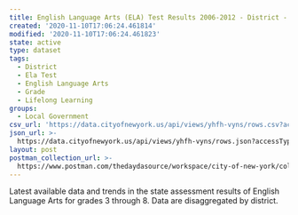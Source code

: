```yaml
---
title: English Language Arts (ELA) Test Results 2006-2012 - District - All Students
created: '2020-11-10T17:06:24.461814'
modified: '2020-11-10T17:06:24.461823'
state: active
type: dataset
tags:
  - District
  - Ela Test
  - English Language Arts
  - Grade
  - Lifelong Learning
groups:
  - Local Government
csv_url: 'https://data.cityofnewyork.us/api/views/yhfh-vyns/rows.csv?accessType=DOWNLOAD'
json_url: >-
  https://data.cityofnewyork.us/api/views/yhfh-vyns/rows.json?accessType=DOWNLOAD
layout: post
postman_collection_url: >-
  https://www.postman.com/thedaydasource/workspace/city-of-new-york/collection/15909983-cd3f3531-b84b-4a8b-9c6b-23c67799a3db
---
```

Latest available data and trends in the state assessment results of English Language Arts for grades 3 through 8. Data are disaggregated by district.
